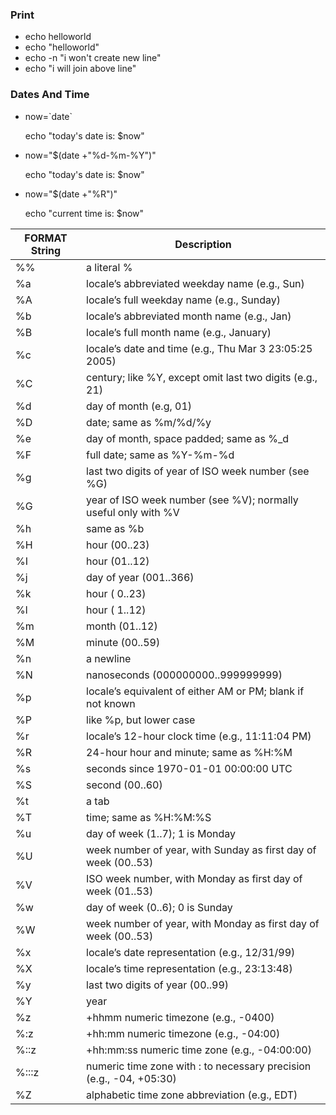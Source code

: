 ### Print
- echo helloworld
- echo "helloworld"
- echo -n "i won't create new line"
- echo "i will join above line"

### Dates And Time
- now=\`date\`
  
  echo "today's date is: $now"

- now="$(date +"%d-%m-%Y")"

  echo "today's date is: $now"

- now="$(date +"%R")"

  echo "current time is: $now"


| FORMAT String | Description |
| --- | --- |
| %% | a literal % |
| %a | locale’s abbreviated weekday name (e.g., Sun)  |
| %A | locale’s full weekday name (e.g., Sunday) |
| %b | locale’s abbreviated month name (e.g., Jan) |
| %B | locale’s full month name (e.g., January) |
| %c | locale’s date and time (e.g., Thu Mar 3 23:05:25 2005) |
| %C | century; like %Y, except omit last two digits (e.g., 21) |
| %d | day of month (e.g, 01) |
| %D | date; same as %m/%d/%y |
| %e | day of month, space padded; same as %_d |
| %F | full date; same as %Y-%m-%d |
| %g | last two digits of year of ISO week number (see %G) |
| %G | year of ISO week number (see %V); normally useful only with %V |
| %h | same as %b |
| %H | hour (00..23) |
| %I | hour (01..12) |
| %j | day of year (001..366) |
| %k | hour ( 0..23) |
| %l | hour ( 1..12) |
| %m | month (01..12) |
| %M | minute (00..59) |
| %n | a newline |
| %N | nanoseconds (000000000..999999999) |
| %p | locale’s equivalent of either AM or PM; blank if not known |
| %P | like %p, but lower case |
| %r | locale’s 12-hour clock time (e.g., 11:11:04 PM) |
| %R | 24-hour hour and minute; same as %H:%M |
| %s | seconds since 1970-01-01 00:00:00 UTC |
| %S | second (00..60) |
| %t | a tab |
| %T | time; same as %H:%M:%S |
| %u | day of week (1..7); 1 is Monday |
| %U | week number of year, with Sunday as first day of week (00..53) |
| %V | ISO week number, with Monday as first day of week (01..53) |
| %w | day of week (0..6); 0 is Sunday |
| %W | week number of year, with Monday as first day of week (00..53) |
| %x | locale’s date representation (e.g., 12/31/99) |
| %X | locale’s time representation (e.g., 23:13:48) |
| %y | last two digits of year (00..99) |
| %Y | year |
| %z | +hhmm numeric timezone (e.g., -0400) |
| %:z |	+hh:mm numeric timezone (e.g., -04:00) |
| %::z |	+hh:mm:ss numeric time zone (e.g., -04:00:00) |
| %:::z |	numeric time zone with : to necessary precision (e.g., -04, +05:30) |
| %Z	|alphabetic time zone abbreviation (e.g., EDT) |

